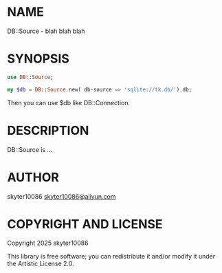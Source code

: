 NAME
====

DB::Source - blah blah blah

SYNOPSIS
========

```raku
use DB::Source;

my $db = DB::Source.new( db-source => 'sqlite://tk.db/').db;

```
Then you can use $db like DB::Connection.

DESCRIPTION
===========

DB::Source is ...

AUTHOR
======

skyter10086 <skyter10086@aliyun.com>

COPYRIGHT AND LICENSE
=====================

Copyright 2025 skyter10086

This library is free software; you can redistribute it and/or modify it under the Artistic License 2.0.

